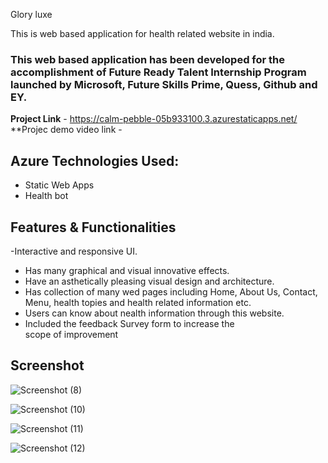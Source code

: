 Glory luxe

This is web based application for health related website in india.

### This web based application has been developed for the accomplishment of Future Ready Talent Internship Program launched by Microsoft, Future Skills Prime, Quess, Github and EY.


**Project Link** - https://calm-pebble-05b933100.3.azurestaticapps.net/
**Projec demo video link - 

## Azure Technologies Used:
- Static Web Apps
- Health bot

## Features & Functionalities

-Interactive and responsive UI.
- Has many graphical and visual innovative effects.
- Have an asthetically pleasing visual design and architecture.
- Has collection of many wed pages including Home, About Us, Contact, Menu, health topies and health related information etc.
- Users can know about nealth information through this website.
- Included the feedback Survey form to increase the scope of improvement

## Screenshot

![Screenshot (8)](https://github.com/Aviralkr15/project15/assets/104525093/abd34da6-3cad-4138-aeac-b6e3a1794a96)

![Screenshot (10)](https://github.com/Aviralkr15/project15/assets/104525093/fe52a7ff-10b6-4a2f-b57b-b6702473ef15)

![Screenshot (11)](https://github.com/Aviralkr15/project15/assets/104525093/99efece2-13cf-4884-9f87-610f03eb2ee1)

![Screenshot (12)](https://github.com/Aviralkr15/project15/assets/104525093/c91a44ae-67b8-4675-8a4e-d67d3427a782)



